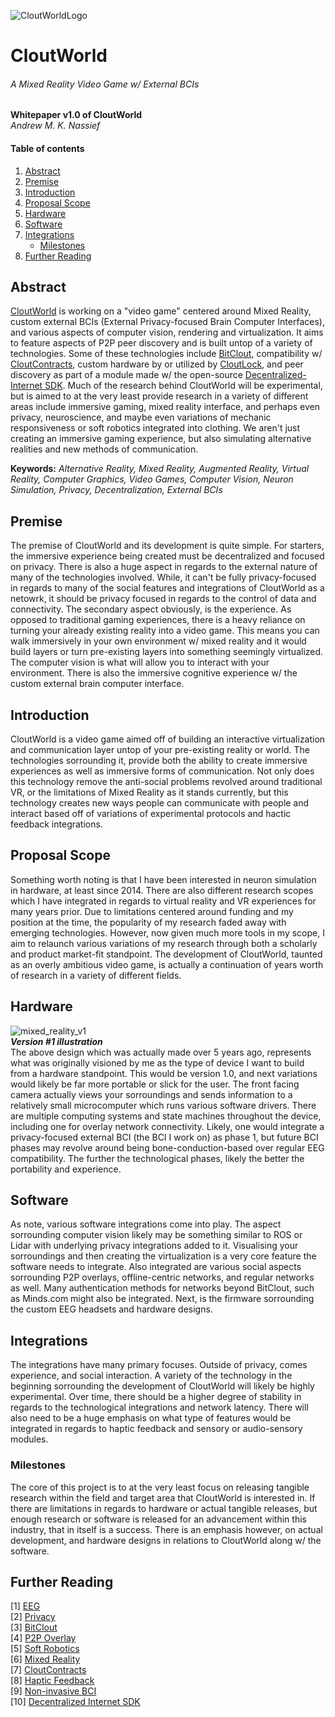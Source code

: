 ![CloutWorldLogo](https://avatars.githubusercontent.com/u/84701438?s=200&v=4.png)
# CloutWorld
###### A Mixed Reality Video Game w/ External BCIs

**Whitepaper v1.0 of CloutWorld** \
*Andrew M. K. Nassief*

#### Table of contents
1. [Abstract](https://github.com/CloutWorld/Whitepaper#abstract)
2. [Premise](https://github.com/CloutWorld/Whitepaper#premise)
3. [Introduction](https://github.com/CloutWorld/Whitepaper#introduction)
4. [Proposal Scope](https://github.com/CloutWorld/Whitepaper#proposal-scope)
5. [Hardware](https://github.com/CloutWorld/Whitepaper#hardware)
6. [Software](https://github.com/CloutWorld/Whitepaper#software)
7. [Integrations](https://github.com/CloutWorld/Whitepaper#integrations)
    - [Milestones](https://github.com/CloutWorld/Whitepaper#integrations)
8. [Further Reading](https://github.com/CloutWorld/Whitepaper#further-reading)

## Abstract
[CloutWorld](https://bitclout.com/u/CloutWorld) is working on a "video game" centered around Mixed Reality, custom external BCIs (External Privacy-focused Brain Computer Interfaces), and various aspects of computer vision, rendering and virtualization. It aims to feature aspects of P2P peer discovery and is built untop of a variety of technologies. Some of these technologies include [BitClout](https://bitclout.com/), compatibility w/ [CloutContracts](https://cloutcontracts.github.io/), custom hardware by or utilized by [CloutLock](https://bitclout.com/u/CloutLock), and peer discovery as part of a module made w/ the open-source [Decentralized-Internet SDK](https://github.com/Lonero-Team/Decentralized-Internet). Much of the research behind CloutWorld will be experimental, but is aimed to at the very least provide research in a variety of different areas include immersive gaming, mixed reality interface, and perhaps even privacy, neuroscience, and maybe even variations of mechanic responsiveness or soft robotics integrated into clothing. We aren't just creating an immersive gaming experience, but also simulating alternative realities and new methods of communication.

**Keywords:** *Alternative Reality, Mixed Reality, Augmented Reality, Virtual Reality, Computer Graphics, Video Games, Computer Vision, Neuron Simulation, Privacy, Decentralization, External BCIs*

## Premise
The premise of CloutWorld and its development is quite simple. For starters, the immersive experience being created must be decentralized and focused on privacy. There is also a huge aspect in regards to the external nature of many of the technologies involved. While, it can't be fully privacy-focused in regards to many of the social features and integrations of CloutWorld as a netowrk, it should be privacy focused in regards to the control of data and connectivity. The secondary aspect obviously, is the experience. As opposed to traditional gaming experiences, there is a heavy reliance on turning your already existing reality into a video game. This means you can walk immersively in your own environment w/ mixed reality and it would build layers or turn pre-existing layers into something seemingly virtualized. The computer vision is what will allow you to interact with your environment. There is also the immersive cognitive experience w/ the custom external brain computer interface.

## Introduction
CloutWorld is a video game aimed off of building an interactive virtualization and communication layer untop of your pre-existing reality or world. The technologies sorrounding it, provide both the ability to create immersive experiences as well as immersive forms of communication. Not only does this technology remove the anti-social problems revolved around traditional VR, or the limitations of Mixed Reality as it stands currently, but this technology creates new ways people can communicate with people and interact based off of variations of experimental protocols and hactic feedback integrations.

## Proposal Scope
Something worth noting is that I have been interested in neuron simulation in hardware, at least since 2014. There are also different research scopes which I have integrated in regards to virtual reality and VR experiences for many years prior. Due to limitations centered around funding and my position at the time, the popularity of my research faded away with emerging technologies. However, now given much more tools in my scope, I aim to relaunch various variations of my research through both a scholarly and product market-fit standpoint. The development of CloutWorld, taunted as an overly ambitious video game, is actually a continuation of years worth of research in a variety of different fields.

## Hardware
![mixed_reality_v1](https://user-images.githubusercontent.com/12502053/119936736-a36fb880-bf57-11eb-9452-3d24f54763f2.jpg) \
***Version #1 illustration*** \
The above design which was actually made over 5 years ago, represents what was originally visioned by me as the type of device I want to build from a hardware standpoint. This would be version 1.0, and next variations would likely be far more portable or slick for the user. The front facing camera actually views your sorroundings and sends information to a relatively small microcomputer which runs various software drivers. There are multiple computing systems and state machines throughout the device, including one for overlay network connectivity. Likely, one would integrate a privacy-focused external BCI (the BCI I work on) as phase 1, but future BCI phases may revolve around being bone-conduction-based over regular EEG compatibility. The further the technological phases, likely the better the portability and experience.

## Software
As note, various software integrations come into play. The aspect sorrounding computer vision likely may be something similar to ROS or Lidar with underlying privacy integrations added to it. Visualising your sorroundings and then creating the virtualization is a very core feature the software needs to integrate. Also integrated are various social aspects sorrounding P2P overlays, offline-centric networks, and regular networks as well. Many authentication methods for networks beyond BitClout, such as Minds.com might also be integrated. Next, is the firmware sorrounding the custom EEG headsets and hardware designs. 

## Integrations
The integrations have many primary focuses. Outside of privacy, comes experience, and social interaction. A variety of the technology in the beginning sorrounding the development of CloutWorld will likely be highly experimental. Over time, there should be a higher degree of stability in regards to the technological integrations and network latency. There will also need to be a huge emphasis on what type of features would be integrated in regards to haptic feedback and sensory or audio-sensory modules. 

### Milestones
The core of this project is to at the very least focus on releasing tangible research within the field and target area that CloutWorld is interested in. If there are limitations in regards to hardware or actual tangible releases, but enough research or software is released for an advancement within this industry, that in itself is a success. There is an emphasis however, on actual development, and hardware designs in relations to CloutWorld along w/ the software.

## Further Reading
[1] [EEG](https://kidshealth.org/en/parents/eeg.html) \
[2] [Privacy](http://www.aaronsw.com/) \
[3] [BitClout](https://bitclout.com/) \
[4] [P2P Overlay](https://link.springer.com/referenceworkentry/10.1007%2F978-0-387-39940-9_1215) \
[5] [Soft Robotics](https://www.vinerobots.org/) \
[6] [Mixed Reality](https://en.wikipedia.org/wiki/Mixed_reality) \
[7] [CloutContracts](https://cloutcontracts.github.io/) \
[8] [Haptic Feedback](https://en.wikipedia.org/wiki/Haptic_technology) \
[9] [Non-invasive BCI](https://en.wikipedia.org/wiki/Brain%E2%80%93computer_interface#Non-invasive_BCIs) \
[10] [Decentralized Internet SDK](https://github.com/Lonero-Team/Decentralized-Internet)
